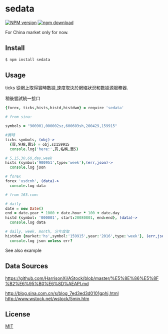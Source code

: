 sedata
=======

[![NPM version][npm-image]][npm-url]
[![npm download][download-image]][download-url]

[npm-image]: https://img.shields.io/npm/v/sedata.svg?style=flat-square
[npm-url]: https://npmjs.org/package/sedata
[download-image]: https://img.shields.io/npm/dm/sedata.svg?style=flat-square
[download-url]: https://npmjs.org/package/sedata

For China market only for now.


## Install

```bash
$ npm install sedata
```

## Usage

ticks 從網上取得實時數據,速度取決於網絡狀況和數據源服務器.

稍後嘗試統一接口

```coffeescript
{forex, ticks,hists,histd,histdwm} = require 'sedata'

# from sina:

symbols = "900901,000002sz,600603sh,200429,159915"

#實時
ticks symbols, (obj)->
  {買,名稱,賣5} = obj.sz159915
  console.log('here:',買,名稱,賣5)

# 5,15,30,60,day,week
hists {symbol:'900951',type:'week'},(err,json)->
  console.log json

# forex
forex 'usdcnh', (data)->
  console.log data

# from 163.com:

# daily
date = new Date()
end = date.year * 1000 + date.hour * 100 + date.day
histd {symbol: '000001', start:20080801, end:end}, (data)->
  console.log data

# daily, week, month, 分年度取
histdwm {market:'hs',symbol:'159915',year:'2016',type:'week'}, (err,json)->
  console.log json unless err?

```

See also example

## Data Sources

https://github.com/HarrisonXi/AStock/blob/master/%E5%8E%86%E5%8F%B2%E6%95%B0%E6%8D%AEAPI.md

http://blog.sina.com.cn/s/blog_7ed3ed3d0101gphj.html
http://www.wstock.net/wstock/5min.htm

## License

[MIT](LICENSE.txt)
